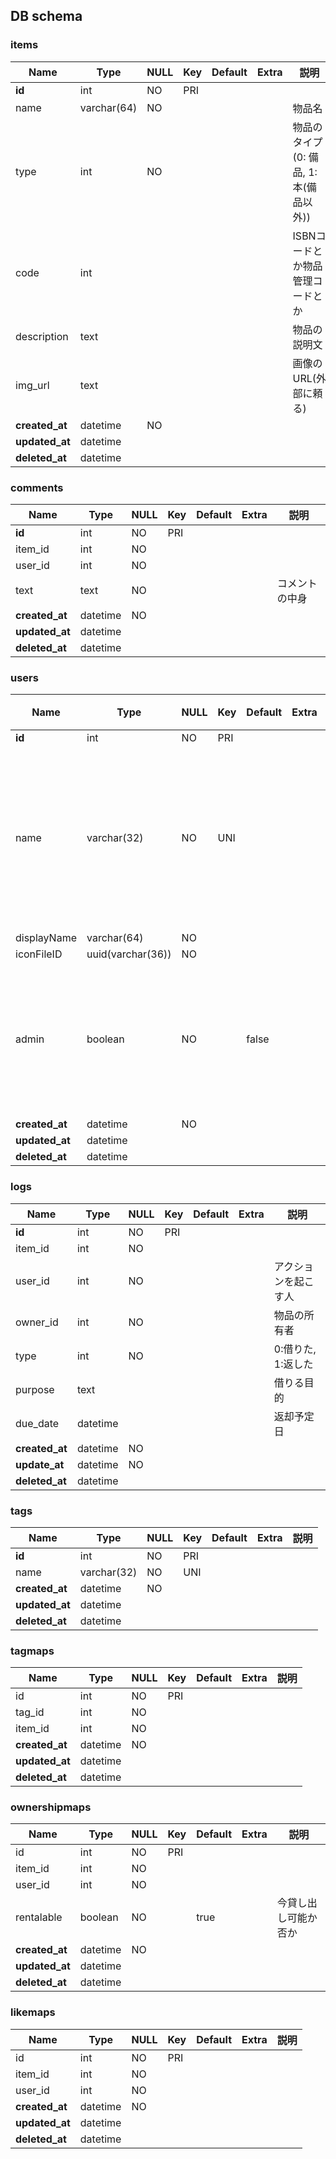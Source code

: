 ## DB schema

### items
 | Name | Type | NULL | Key | Default | Extra | 説明 |
 | --- | --- | --- | --- | --- | --- | --- |
 | **id** | int | NO | PRI |  |
 | name | varchar(64) | NO |  |  |  | 物品名 |
 | type | int | NO |  |  |  | 物品のタイプ(0: 備品, 1: 本(備品以外)) |
 | code | int |  |  |  |  | ISBNコードとか物品管理コードとか |
 | description | text |  |  |  |  | 物品の説明文 |
 | img_url | text |  |  |  |  | 画像のURL(外部に頼る) |
 | **created_at** | datetime | NO |  |  |  |  |
 | **updated_at** | datetime |  |  |  |  |  |
 | **deleted_at** | datetime |  |  |  |  |  |

### comments
 | Name | Type | NULL | Key | Default | Extra | 説明 |
 | --- | --- | --- | --- | --- | --- | --- |
 | **id** | int | NO | PRI |  |  |  |
 | item_id | int | NO |  |  |  |  |
 | user_id | int | NO |  |  |  |  |
 | text | text | NO |  |  |  | コメントの中身 |
 | **created_at** | datetime | NO |  |  |  |  |
 | **updated_at** | datetime |  |  |  |  |  |
 | **deleted_at** | datetime |  |  |  |  |  |

### users
 | Name | Type | NULL | Key | Default | Extra | 説明 |
 | --- | --- | --- | --- | --- | --- | --- |
 | **id** | int | NO | PRI |  |  |  |
 | name | varchar(32) | NO | UNI |  |  | 同じ名前はありえない(はず) |
 | displayName | varchar(64) | NO |  |  |  |  |
 | iconFileID | uuid(varchar(36)) | NO |  |  |  |  |
 | admin | boolean | NO |  | false |  | 特権ユーザー的なやつ |
 | **created_at** | datetime | NO |  |  |  |  |
 | **updated_at** | datetime |  |  |  |  |  |
 | **deleted_at** | datetime |  |  |  |  |  |
 

### logs
 | Name | Type | NULL | Key | Default | Extra | 説明 |
 | --- | --- | --- | --- | --- | --- | --- |
 | **id** | int | NO | PRI |  |  |  |
 | item_id | int | NO |  |  |  |  |
 | user_id | int | NO |  |  |  | アクションを起こす人 |
 | owner_id | int | NO |  |  |  | 物品の所有者 |
 | type | int | NO |  |  |  | 0:借りた, 1:返した  |
 | purpose | text |  |  |  |  | 借りる目的 |
 | due_date | datetime |  |  |  |  | 返却予定日 |
 | **created_at** | datetime | NO |  |  |  |  |
 | **update_at** | datetime | NO |  |  |  |  |
 | **deleted_at** | datetime |  |  |  |  |  |

### tags
 | Name | Type | NULL | Key | Default | Extra | 説明 |
 | --- | --- | --- | --- | --- | --- | --- |
 | **id** | int | NO | PRI |  |  |  |
 | name | varchar(32) | NO | UNI |  |  |  |
 | **created_at** | datetime | NO |  |  |  |  |
 | **updated_at** | datetime |  |  |  |  |  |
 | **deleted_at** | datetime |  |  |  |  |  |

### tagmaps
 | Name | Type | NULL | Key | Default | Extra | 説明 |
 | --- | --- | --- | --- | --- | --- | --- |
 | id | int | NO | PRI |  |  |  |
 | tag_id | int | NO |  |  |  |  |
 | item_id | int | NO |  |  |  |
 | **created_at** | datetime | NO |  |  |  |  |
 | **updated_at** | datetime |  |  |  |  |  |
 | **deleted_at** | datetime |  |  |  |  |  |

### ownershipmaps
 | Name | Type | NULL | Key | Default | Extra | 説明 |
 | --- | --- | --- | --- | --- | --- | --- |
 | id | int | NO | PRI |  |  |  |
 | item_id | int | NO |  |  |  |  |
 | user_id | int | NO |  |  |  |
 | rentalable | boolean | NO |  | true |  | 今貸し出し可能か否か |
 | **created_at** | datetime | NO |  |  |  |  |
 | **updated_at** | datetime |  |  |  |  |  |
 | **deleted_at** | datetime |  |  |  |  |  |

### likemaps
 | Name | Type | NULL | Key | Default | Extra | 説明 |
 | --- | --- | --- | --- | --- | --- | --- |
 | id | int | NO | PRI |  |  |  |
 | item_id | int | NO |  |  |  |  |
 | user_id | int | NO |  |  |  |
 | **created_at** | datetime | NO |  |  |  |  |
 | **updated_at** | datetime |  |  |  |  |  |
 | **deleted_at** | datetime |  |  |  |  |  |